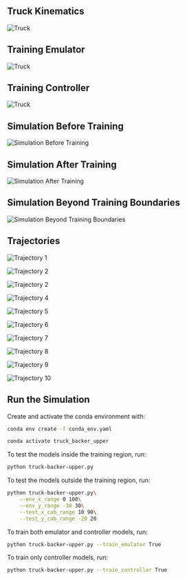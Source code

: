 ## Truck Kinematics 

![Truck](figures/truck-kinematics.png)

## Training Emulator 

![Truck](figures/emulator-training.png)

## Training Controller

![Truck](figures/controller-training.png)

## Simulation Before Training 

![Simulation Before Training](gifs/lesson-0-2025-06-03_09-30PM.gif)

## Simulation After Training

![Simulation After Training](gifs/lesson-10-2025-06-03_09-13PM.gif)

## Simulation Beyond Training Boundaries

![Simulation Beyond Training Boundaries](gifs/lesson-10-2025-06-03_09-36PM.gif)

## Trajectories

![Trajectory 1](trajectories/lesson-10-2025-06-03_09-36PM/trajectory-1.png)

![Trajectory 2](trajectories/lesson-10-2025-06-03_09-36PM/trajectory-2.png)

![Trajectory 2](trajectories/lesson-10-2025-06-03_09-36PM/trajectory-3.png)

![Trajectory 4](trajectories/lesson-10-2025-06-03_09-36PM/trajectory-4.png)

![Trajectory 5](trajectories/lesson-10-2025-06-03_09-36PM/trajectory-5.png)

![Trajectory 6](trajectories/lesson-10-2025-06-03_09-36PM/trajectory-6.png)

![Trajectory 7](trajectories/lesson-10-2025-06-03_09-36PM/trajectory-7.png)

![Trajectory 8](trajectories/lesson-10-2025-06-03_09-36PM/trajectory-8.png)

![Trajectory 9](trajectories/lesson-10-2025-06-03_09-36PM/trajectory-9.png)

![Trajectory 10](trajectories/lesson-10-2025-06-03_09-36PM/trajectory-10.png)

## Run the Simulation

Create and activate the conda environment with:

```bash
conda env create -f conda_env.yaml
```

```bash
conda activate truck_backer_upper
```

To test the models inside the training region, run:

```bash
python truck-backer-upper.py
```
To test the models outside the training region, run:

```bash
python truck-backer-upper.py\
    --env_x_range 0 100\
    --env_y_range -30 30\
    --test_x_cab_range 10 90\
    --test_y_cab_range -20 20
```

To train both emulator and controller models, run:

```bash
python truck-backer-upper.py --train_emulator True 
```

To train only controller models, run:

```bash
python truck-backer-upper.py --train_controller True 
```

